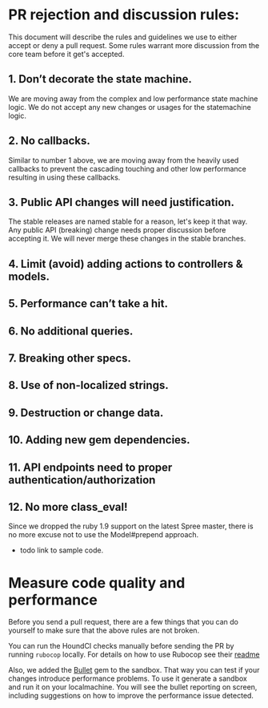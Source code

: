 # PR rejection and discussion rules:

This document will describe the rules and guidelines we use to either accept or
deny a pull request. Some rules warrant more discussion from the core team before
it get's accepted.

## 1. Don’t decorate the state machine.
We are moving away from the complex and low performance state machine logic. We do not accept any new changes or usages for the statemachine logic.

## 2. No callbacks.
Similar to number 1 above, we are moving away from the heavily used callbacks to prevent the cascading touching and other low performance resulting in using these callbacks.

## 3. Public API changes will need justification.
The stable releases are named stable for a reason, let's keep it that way. Any public API (breaking) change needs proper discussion before accepting it. We will never merge these changes in the stable branches.

## 4. Limit (avoid) adding actions to controllers & models.
## 5. Performance can’t take a hit.
## 6. No additional queries.
## 7. Breaking other specs.
## 8. Use of non-localized strings.
## 9. Destruction or change data.
## 10. Adding new gem dependencies.
## 11. API endpoints need to proper authentication/authorization
## 12. No more class_eval!
Since we dropped the ruby 1.9 support on the latest Spree master, there is no more excuse not to use the Model#prepend approach.
- todo link to sample code.

# Measure code quality and performance

Before you send a pull request, there are a few things that you can do yourself
to make sure that the above rules are not broken.

You can run the HoundCI checks manually before sending the PR by running `rubocop`
locally. For details on how to use Rubocop see their [readme](https://github.com/bbatsov/rubocop)

Also, we added the [Bullet](https://github.com/flyerhzm/bullet) gem to the sandbox. That way you can test if your changes
introduce performance problems. To use it generate a sandbox and run it on your
localmachine. You will see the bullet reporting on screen, including suggestions
on how to improve the performance issue detected.
